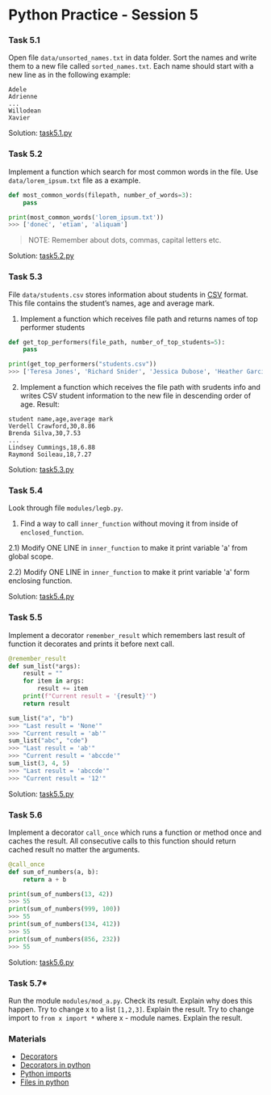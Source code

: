 # Python Practice - Session 5


### Task 5.1
Open file `data/unsorted_names.txt` in data folder. Sort the names and write them to a new file called `sorted_names.txt`. Each name should start with a new line as in the following example:

```
Adele
Adrienne
...
Willodean
Xavier
```

Solution: [task5.1.py](task_5_1.py)

### Task 5.2
Implement a function which search for most common words in the file.
Use `data/lorem_ipsum.txt` file as a example.

```python
def most_common_words(filepath, number_of_words=3):
    pass

print(most_common_words('lorem_ipsum.txt'))
>>> ['donec', 'etiam', 'aliquam']
```

> NOTE: Remember about dots, commas, capital letters etc.

Solution: [task5.2.py](task_5_2.py)

### Task 5.3
File `data/students.csv` stores information about students in [CSV](https://en.wikipedia.org/wiki/Comma-separated_values) format.
This file contains the student’s names, age and average mark. 
1) Implement a function which receives file path and returns names of top performer students
```python
def get_top_performers(file_path, number_of_top_students=5):
    pass

print(get_top_performers("students.csv"))
>>> ['Teresa Jones', 'Richard Snider', 'Jessica Dubose', 'Heather Garcia', 'Joseph Head']
```

2) Implement a function which receives the file path with srudents info and writes CSV student information to the new file in descending order of age. 
Result:
``` 
student name,age,average mark
Verdell Crawford,30,8.86
Brenda Silva,30,7.53
...
Lindsey Cummings,18,6.88
Raymond Soileau,18,7.27
```

Solution: [task5.3.py](task_5_3.py)

### Task 5.4
Look through file `modules/legb.py`.

1) Find a way to call `inner_function` without moving it from inside of `enclosed_function`.

2.1) Modify ONE LINE in `inner_function` to make it print variable 'a' from global scope.

2.2) Modify ONE LINE in `inner_function` to make it print variable 'a' form enclosing function.

Solution: [task5.4.py](task_5_4.py)

### Task 5.5
Implement a decorator `remember_result` which remembers last result of function it decorates and prints it before next call.

```python
@remember_result
def sum_list(*args):
	result = ""
	for item in args:
		result += item
	print(f"Current result = '{result}'")
	return result

sum_list("a", "b")
>>> "Last result = 'None'"
>>> "Current result = 'ab'"
sum_list("abc", "cde")
>>> "Last result = 'ab'" 
>>> "Current result = 'abccde'"
sum_list(3, 4, 5)
>>> "Last result = 'abccde'" 
>>> "Current result = '12'"
```

Solution: [task5.5.py](task_5_5.py)

### Task 5.6
Implement a decorator `call_once` which runs a function or method once and caches the result.
All consecutive calls to this function should return cached result no matter the arguments.

```python
@call_once
def sum_of_numbers(a, b):
    return a + b

print(sum_of_numbers(13, 42))
>>> 55
print(sum_of_numbers(999, 100))
>>> 55
print(sum_of_numbers(134, 412))
>>> 55
print(sum_of_numbers(856, 232))
>>> 55
```

Solution: [task5.6.py](task_5_6.py)

### Task 5.7*
Run the module `modules/mod_a.py`. Check its result. Explain why does this happen.
Try to change x to a list `[1,2,3]`. Explain the result.
Try to change import to `from x import *` where x - module names. Explain the result. 


### Materials
* [Decorators](https://realpython.com/primer-on-python-decorators/)
* [Decorators in python](https://www.geeksforgeeks.org/decorators-in-python/)
* [Python imports](https://pythonworld.ru/osnovy/rabota-s-modulyami-sozdanie-podklyuchenie-instrukciyami-import-i-from.html)
* [Files in python](https://realpython.com/read-write-files-python/)